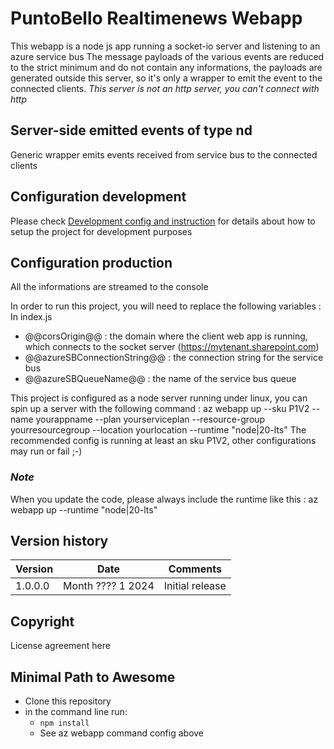 # PuntoBello Realtimenews Webapp
This webapp is a node js app running a socket-io server and listening to an azure service bus
The message payloads of the various events are reduced to the strict minimum and do not contain any informations, the payloads are generated outside this server, so it's only a wrapper to emit the event to the connected clients.
_This server is not an http server, you can't connect with http_

## Server-side emitted events of type nd
Generic wrapper emits events received from service bus to the connected clients

## Configuration development
Please check [Development config and instruction](development/README.md) for details about how to setup the project for development purposes

## Configuration production
All the informations are streamed to the console

In order to run this project, you will need to replace the following variables :
In index.js
- @@corsOrigin@@                : the domain where the client web app is running, which connects to the socket server (https://mytenant.sharepoint.com)
- @@azureSBConnectionString@@   : the connection string for the service bus
- @@azureSBQueueName@@          : the name of the service bus queue

This project is configured as a node server running under linux, you can spin up a server with the following command :
az webapp up --sku P1V2 --name yourappname --plan yourserviceplan --resource-group yourresourcegroup --location yourlocation --runtime "node|20-lts"
The recommended config is running at least an sku P1V2, other configurations may run or fail ;-)

### _Note_
When you update the code, please always include the runtime like this :
az webapp up --runtime "node|20-lts"


## Version history

Version|Date|Comments
-------|----|--------
1.0.0.0|Month ???? 1 2024|Initial release

## Copyright
License agreement here

## Minimal Path to Awesome

- Clone this repository
- in the command line run:
  - `npm install`
  - See az webapp command config above

